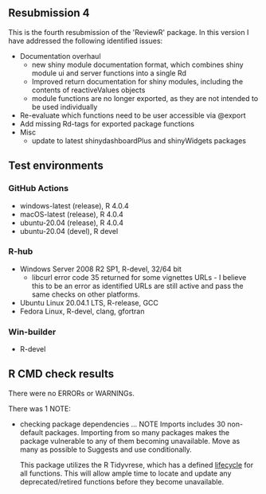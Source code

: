 
## Resubmission 4

This is the fourth resubmission of the 'ReviewR' package. In this version I have addressed the following identified issues:

* Documentation overhaul
  * new shiny module documentation format, which combines shiny module ui and server functions into a single Rd
  * Improved return documentation for shiny modules, including the contents of reactiveValues objects
  * module functions are no longer exported, as they are not intended to be used individually
* Re-evaluate which functions need to be user accessible via @export
* Add missing Rd-tags for exported package functions
* Misc
  * update to latest shinydashboardPlus and shinyWidgets packages

## Test environments

### GitHub Actions

* windows-latest (release), R 4.0.4 
* macOS-latest (release), R 4.0.4
* ubuntu-20.04 (release), R 4.0.4
* ubuntu-20.04 (devel), R devel

### R-hub

* Windows Server 2008 R2 SP1, R-devel, 32/64 bit
  * libcurl error code 35 returned for some vignettes URLs - I believe this to be an error as identified URLs are still active and pass the same checks on other platforms.
* Ubuntu Linux 20.04.1 LTS, R-release, GCC
* Fedora Linux, R-devel, clang, gfortran

### Win-builder

* R-devel

## R CMD check results
There were no ERRORs or WARNINGs. 

There was 1 NOTE:

* checking package dependencies ... NOTE
  Imports includes 30 non-default packages.
  Importing from so many packages makes the package vulnerable to any of
  them becoming unavailable.  Move as many as possible to Suggests and
  use conditionally.
  
  This package utilizes the R Tidyvrese, which has a defined [lifecycle](https://lifecycle.r-lib.org/articles/stages.html) for all functions. This will allow ample time to locate and update any deprecated/retired functions before they become unavailable. 
